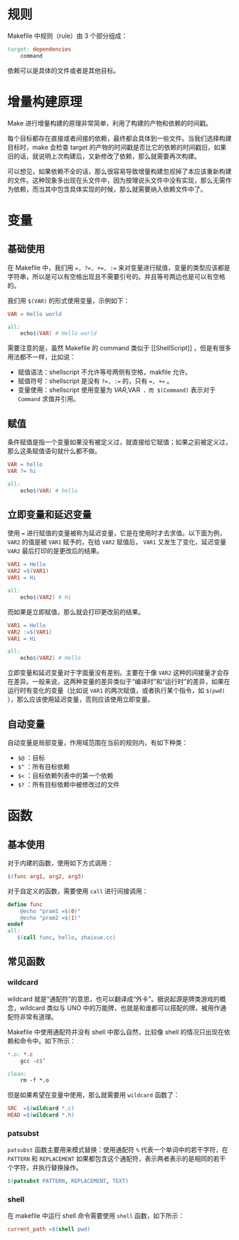 # 规则

Makefile 中规则（rule）由 3 个部分组成：

``` makefile
target: dependencies
    command
```

依赖可以是具体的文件或者是其他目标。

# 增量构建原理

Make 进行增量构建的原理非常简单，利用了构建的产物和依赖的时间戳。

每个目标都存在直接或者间接的依赖，最终都会具体到一些文件。当我们选择构建目标时，make 会检查 target 的产物的时间戳是否比它的依赖的时间戳旧，如果旧的话，就说明上次构建后，又新修改了依赖，那么就需要再次构建。

可以想见，如果依赖不全的话，那么很容易导致增量构建忽视掉了本应该重新构建的文件。这种现象多出现在头文件中，因为按理说头文件中没有实现，那么无需作为依赖，而当其中包含具体实现的时候，那么就需要纳入依赖文件中了。

# 变量

## 基础使用

在 Makefile 中，我们用 `=, ?=, +=, :=` 来对变量进行赋值，变量的类型应该都是字符串，所以是可以有空格出现且不需要引号的。并且等号两边也是可以有空格的。

我们用 `$(VAR)` 的形式使用变量，示例如下：

``` makefile
VAR = Hello world

all:
    echo$(VAR) # Hello world
```

需要注意的是，虽然 Makefile 的 command 类似于 [[ShellScript]] ，但是有很多用法都不一样，比如说：

- 赋值语法：shellscript 不允许等号两侧有空格，makfile 允许。
- 赋值符号：shellscript 是没有 `?=, :=` 的，只有 `=, +=` 。
- 变量使用：shellscript 使用变量为 ${VAR},$VAR` ，而 $(Command)` 表示对于 `Command` 求值并引用。

## 赋值

条件赋值是指一个变量如果没有被定义过，就直接给它赋值；如果之前被定义过，那么这条赋值语句就什么都不做。

``` makefile
VAR = hello
VAR ?= hi

all:
    echo$(VAR) # hello
```

## 立即变量和延迟变量

使用 `=` 进行赋值的变量被称为延迟变量，它是在使用时才去求值。以下面为例， `VAR2` 的值是被 `VAR1` 赋予的，在给 `VAR2` 赋值后， `VAR1` 又发生了变化，延迟变量 `VAR2` 最后打印的是更改后的结果。

``` makefile
VAR1 = Hello
VAR2 =$(VAR1)
VAR1 = Hi

all:
    echo$(VAR2) # Hi
```

而如果是立即赋值，那么就会打印更改前的结果。

``` makefile
VAR1 = Hello
VAR2 :=$(VAR1)
VAR1 = Hi

all:
    echo$(VAR2) # Hello
```

立即变量和延迟变量对于字面量没有差别。主要在于像 `VAR2` 这种的间接量才会存在差异。一般来说，这两种变量的差异类似于“编译时”和“运行时”的差异，如果在运行时有变化的变量（比如说 `VAR1` 的两次赋值，或者执行某个指令，如 `$(pwd)` ），那么应该使用延迟变量，否则应该使用立即变量。

## 自动变量

自动变量是局部变量，作用域范围在当前的规则内，有如下种类：

- `$@` ：目标
- `$^` ：所有目标依赖
- `$<` ：目标依赖列表中的第一个依赖
- `$?` ：所有目标依赖中被修改过的文件

# 函数

## 基本使用

对于内建的函数，使用如下方式调用：

``` makefile
$(func arg1, arg2, arg3)
```

对于自定义的函数，需要使用 `call` 进行间接调用：

``` makefile
define func
    @echo "pram1 =$(0)"
    @echo "pram2 =$(1)"
endef
all:
   $(call func, hello, zhaixue.cc)
```

## 常见函数

### wildcard

wildcard 就是“通配符”的意思，也可以翻译成“外卡”。据说起源是牌类游戏的概念，wildcard 类似与 UNO 中的万能牌，也就是和谁都可以搭配的牌，被用作通配符非常有道理。

Makefile 中使用通配符并没有 shell 中那么自然，比较像 shell 的情况只出现在依赖和命令中。如下所示：

``` makefile
*.o: *.c
    gcc -c$^

clean:
    rm -f *.o
```

但是如果希望在变量中使用，那么就需要用 `wildcard` 函数了：

``` makefile
SRC  =$(wildcard *.c)
HEAD =$(wildcard *.h)
```

### patsubst

`patsubst` 函数主要用来模式替换：使用通配符 `%` 代表一个单词中的若干字符，在 `PATTERN` 和 `REPLACEMENT` 如果都包含这个通配符，表示两者表示的是相同的若干个字符，并执行替换操作。

``` makefile
$(patsubst PATTERN, REPLACEMENT, TEXT)
```

### shell

在 makefile 中运行 shell 命令需要使用 `shell` 函数，如下所示：

``` makefile
current_path =$(shell pwd)
```

